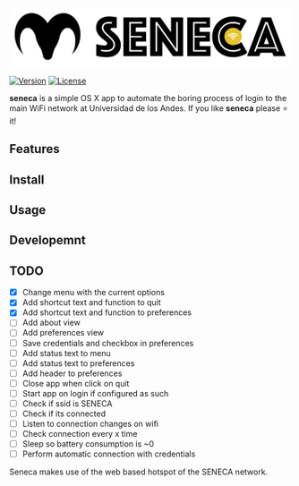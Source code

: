 ![](utils/img/banner.png)

[![Version](https://img.shields.io/badge/Version-v0.9c-brightgreen.svg)](https://ambar.cloud)
[![License](https://img.shields.io/badge/License-Fair%20Source%20v0.9-blue.svg)](https://github.com/RD17/ambar/blob/master/License.txt)

**seneca** is a simple OS X app to automate the boring process of login to the main WiFi network at Universidad de los Andes. If you like **seneca** please :star: it!



## Features

## Install

## Usage

## Developemnt

## TODO
- [x] Change menu with the current options
- [x] Add shortcut text and function to quit
- [x] Add shortcut text and function to preferences
- [ ] Add about view
- [ ] Add preferences view
- [ ] Save credentials and checkbox in preferences
- [ ] Add status text to menu
- [ ] Add status text to preferences
- [ ] Add header to preferences
- [ ] Close app when click on quit
- [ ] Start app on login if configured as such
- [ ] Check if ssid is SENECA
- [ ] Check if its connected
- [ ] Listen to connection changes on wifi
- [ ] Check connection every x time
- [ ] Sleep so battery consumption is ~0
- [ ] Perform automatic connection with credentials

Seneca makes use of the web based hotspot of the SENECA network.
